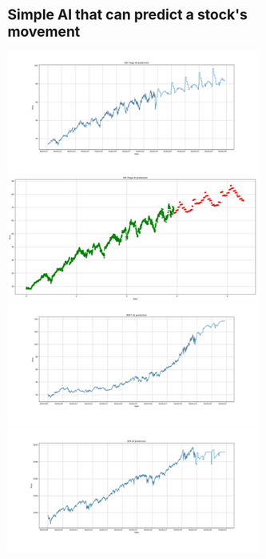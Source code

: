 # Simple AI that can predict a stock's movement
<img src="https://github.com/4hm3d/challenges/blob/master/AI-stock-predict/SIX.png?raw=true" />
<img src="https://github.com/4hm3d/challenges/blob/master/AI-stock-predict/SIX-2.png?raw=true" />
<img src="https://github.com/4hm3d/challenges/blob/master/AI-stock-predict/MSFT.png?raw=true" />
<img src="https://github.com/4hm3d/challenges/blob/master/AI-stock-predict/SPX.png?raw=true" />
